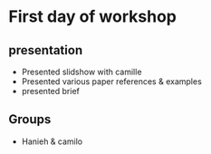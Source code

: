 # First day of workshop 

## presentation 
- Presented slidshow with camille
- Presented various paper references & examples 
- presented brief 

## Groups 
- Hanieh & camilo 
